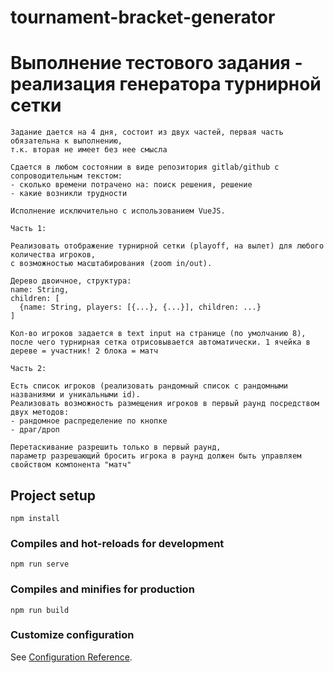 # tournament-bracket-generator
# Выполнение тестового задания - реализация генератора турнирной сетки 

```
Задание дается на 4 дня, состоит из двух частей, первая часть обязательна к выполнению,
т.к. вторая не имеет без нее смысла

Сдается в любом состоянии в виде репозитория gitlab/github с сопроводительным текстом:
- сколько времени потрачено на: поиск решения, решение
- какие возникли трудности

Исполнение исключительно с использованием VueJS.

Часть 1:

Реализовать отображение турнирной сетки (playoff, на вылет) для любого количества игроков, 
с возможностью масштабирования (zoom in/out).

Дерево двоичное, структура:
name: String,
children: [
  {name: String, players: [{...}, {...}], children: ...}
]

Кол-во игроков задается в text input на странице (по умолчанию 8),
после чего турнирная сетка отрисовывается автоматически. 1 ячейка в дереве = участник! 2 блока = матч

Часть 2:

Есть список игроков (реализовать рандомный список с рандомными названиями и уникальными id). 
Реализовать возможность размещения игроков в первый раунд посредством двух методов:
- рандомное распределение по кнопке
- драг/дроп

Перетаскивание разрешить только в первый раунд, 
параметр разрешающий бросить игрока в раунд должен быть управляем свойством компонента "матч"

```

## Project setup
```
npm install
```

### Compiles and hot-reloads for development
```
npm run serve
```

### Compiles and minifies for production
```
npm run build
```

### Customize configuration
See [Configuration Reference](https://cli.vuejs.org/config/).
